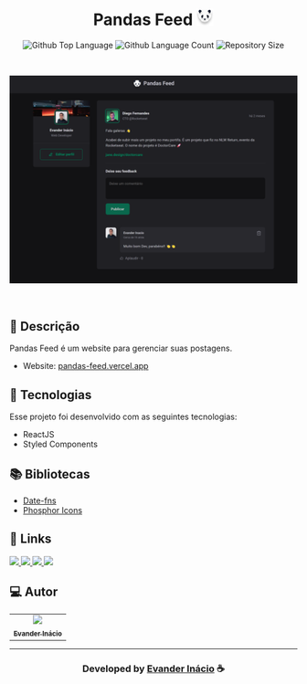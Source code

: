 <h1 align="center">
  Pandas Feed <img width="30px" src="https://raw.githubusercontent.com/EvanderInacio/PandasFeed/df29a54dc0ca9db618dd2ab12da6fc1359521333/src/assets/logo.svg"/>
</h1>

 <p align="center">
  <img alt="Github Top Language" src="https://img.shields.io/github/languages/top/EvanderInacio/PandasFeed?color=00FFFB">
  <img alt="Github Language Count" src="https://img.shields.io/github/languages/count/EvanderInacio/PandasFeed?color=00FFFB">
  <img alt="Repository Size" src="https://img.shields.io/github/repo-size/EvanderInacio/PandasFeed?color=00FFFB">
</p>

<br>

![Resultado final do projeto](https://raw.githubusercontent.com/EvanderInacio/PandasFeed/master/public/preview.png)

<br>

## 📝 Descrição 

Pandas Feed é um website para gerenciar suas postagens. 

- Website: [pandas-feed.vercel.app](https://pandas-feed.vercel.app/)

## 🚀 Tecnologias

Esse projeto foi desenvolvido com as seguintes tecnologias:

- ReactJS
- Styled Components

## 📚 Bibliotecas

- [Date-fns](https://date-fns.org/)
- [Phosphor Icons](https://phosphoricons.com/)

## 🔗 Links

<p align="left">

 <a href="https://www.linkedin.com/in/evander-inacio" alt="Linkedin">
  <img src="https://img.shields.io/badge/-Linkedin-000?style=for-the-badge&logo=Linkedin&logoColor=0A66C2&link=https://www.linkedin.com/in/evander-inacio"/> 
 </a>
  
 <a href="https://www.facebook.com/evandder.lopes" alt="Facebook">
  <img src="https://img.shields.io/badge/-Facebook-000?style=for-the-badge&logo=Facebook&logoColor=000dff&link=https://www.facebook.com/evandder.lopes"/> 
 </a>
  
 <a href="https://twitter.com/Evander_Inacio" alt="Twitter">
  <img src="https://img.shields.io/badge/-Twitter-000?style=for-the-badge&logo=Twitter&logoColor=1DA1F2&link=https://twitter.com/Evander_Inacio"/> 
 </a>

 <a href="https://evander.vercel.app" alt="Portfolio">
  <img src="https://img.shields.io/badge/my_portfolio-000?style=for-the-badge&logo=ko-fi&logoColor=FFF&link=https://www.evanderinacio.com/"/>
 </a>

 </p>
 
## 💻 Autor<br>
<table>
  <tr>
    <td align="center">
      <a href="https://github.com/EvanderInacio">
        <img src="https://avatars.githubusercontent.com/u/72362299?s=96&v=4" width="100px;" /><br>
        <sub>
          <b>Evander Inácio</b>
        </sub>
      </a>
    </td>
  </tr>
</table>

-----

  <h3 align="center"> Developed by <a href="https://www.linkedin.com/in/evander-inacio/">Evander Inácio</a> ☕</h3>
